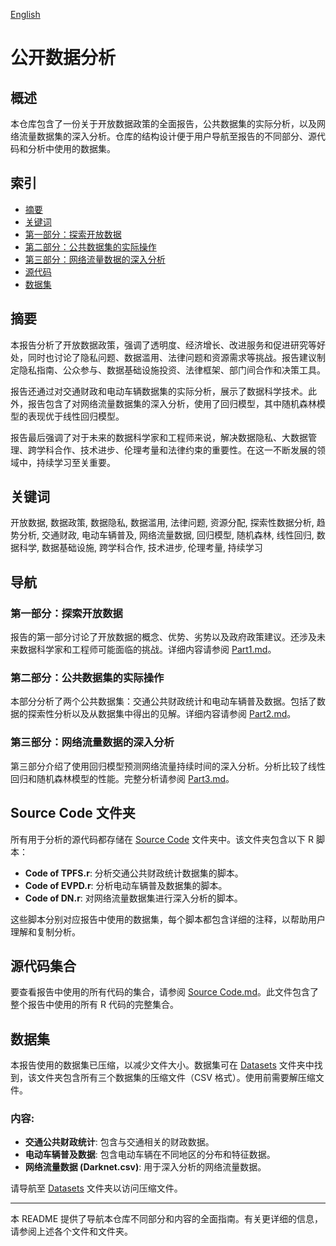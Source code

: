 [English](README.md)

# 公开数据分析

## 概述

本仓库包含了一份关于开放数据政策的全面报告，公共数据集的实际分析，以及网络流量数据集的深入分析。仓库的结构设计便于用户导航至报告的不同部分、源代码和分析中使用的数据集。

## 索引

- [摘要](#摘要)
- [关键词](#关键词)
- [第一部分：探索开放数据](Part1.md)
- [第二部分：公共数据集的实际操作](Part2.md)
- [第三部分：网络流量数据的深入分析](Part3.md)
- [源代码](#源代码)
- [数据集](#数据集)

## 摘要

本报告分析了开放数据政策，强调了透明度、经济增长、改进服务和促进研究等好处，同时也讨论了隐私问题、数据滥用、法律问题和资源需求等挑战。报告建议制定隐私指南、公众参与、数据基础设施投资、法律框架、部门间合作和决策工具。

报告还通过对交通财政和电动车辆数据集的实际分析，展示了数据科学技术。此外，报告包含了对网络流量数据集的深入分析，使用了回归模型，其中随机森林模型的表现优于线性回归模型。

报告最后强调了对于未来的数据科学家和工程师来说，解决数据隐私、大数据管理、跨学科合作、技术进步、伦理考量和法律约束的重要性。在这一不断发展的领域中，持续学习至关重要。

## 关键词

开放数据, 数据政策, 数据隐私, 数据滥用, 法律问题, 资源分配, 探索性数据分析, 趋势分析, 交通财政, 电动车辆普及, 网络流量数据, 回归模型, 随机森林, 线性回归, 数据科学, 数据基础设施, 跨学科合作, 技术进步, 伦理考量, 持续学习

## 导航

### 第一部分：探索开放数据
报告的第一部分讨论了开放数据的概念、优势、劣势以及政府政策建议。还涉及未来数据科学家和工程师可能面临的挑战。详细内容请参阅 [Part1.md](Part1.md)。

### 第二部分：公共数据集的实际操作
本部分分析了两个公共数据集：交通公共财政统计和电动车辆普及数据。包括了数据的探索性分析以及从数据集中得出的见解。详细内容请参阅 [Part2.md](Part2.md)。

### 第三部分：网络流量数据的深入分析
第三部分介绍了使用回归模型预测网络流量持续时间的深入分析。分析比较了线性回归和随机森林模型的性能。完整分析请参阅 [Part3.md](Part3.md)。

## Source Code 文件夹

所有用于分析的源代码都存储在 [Source Code](SourceCode) 文件夹中。该文件夹包含以下 R 脚本：
- **Code of TPFS.r**: 分析交通公共财政统计数据集的脚本。
- **Code of EVPD.r**: 分析电动车辆普及数据集的脚本。
- **Code of DN.r**: 对网络流量数据集进行深入分析的脚本。

这些脚本分别对应报告中使用的数据集，每个脚本都包含详细的注释，以帮助用户理解和复制分析。

## 源代码集合

要查看报告中使用的所有代码的集合，请参阅 [Source Code.md](Source%20Code.md)。此文件包含了整个报告中使用的所有 R 代码的完整集合。

## 数据集

本报告使用的数据集已压缩，以减少文件大小。数据集可在 [Datasets](Datasets) 文件夹中找到，该文件夹包含所有三个数据集的压缩文件（CSV 格式）。使用前需要解压缩文件。

### 内容:
- **交通公共财政统计**: 包含与交通相关的财政数据。
- **电动车辆普及数据**: 包含电动车辆在不同地区的分布和特征数据。
- **网络流量数据 (Darknet.csv)**: 用于深入分析的网络流量数据。

请导航至 [Datasets](Datasets) 文件夹以访问压缩文件。

---

本 README 提供了导航本仓库不同部分和内容的全面指南。有关更详细的信息，请参阅上述各个文件和文件夹。
